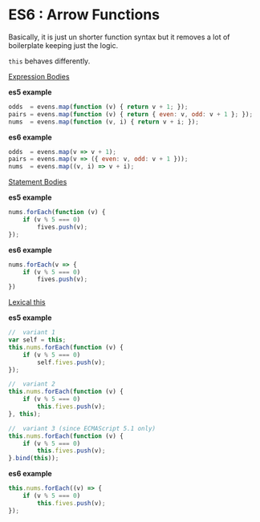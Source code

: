 # ES6 : Arrow Functions

Basically, it is just un shorter function syntax but it removes a lot of boilerplate keeping just the logic.

`this` behaves differently.

[Expression Bodies](http://es6-features.org/#ExpressionBodies)

**es5 example**

```javascript
odds  = evens.map(function (v) { return v + 1; });
pairs = evens.map(function (v) { return { even: v, odd: v + 1 }; }); 
nums  = evens.map(function (v, i) { return v + i; });
```

**es6 example**

```javascript
odds  = evens.map(v => v + 1);
pairs = evens.map(v => ({ even: v, odd: v + 1 })); 
nums  = evens.map((v, i) => v + i);
```

[Statement Bodies](http://es6-features.org/#StatementBodies)

**es5 example**

```javascript
nums.forEach(function (v) { 
    if (v % 5 === 0) 
        fives.push(v); 
});
```

**es6 example**

```javascript
nums.forEach(v => { 
    if (v % 5 === 0) 
        fives.push(v); 
})
```

[Lexical this](http://es6-features.org/#Lexicalthis)

**es5 example**

```javascript
//  variant 1
var self = this;
this.nums.forEach(function (v) {
    if (v % 5 === 0)
        self.fives.push(v);
});

//  variant 2
this.nums.forEach(function (v) {
    if (v % 5 === 0)
        this.fives.push(v);
}, this);

//  variant 3 (since ECMAScript 5.1 only)
this.nums.forEach(function (v) {
    if (v % 5 === 0)
        this.fives.push(v);
}.bind(this));
```

**es6 example**

```javascript
this.nums.forEach((v) => { 
    if (v % 5 === 0) 
        this.fives.push(v); 
});
```
